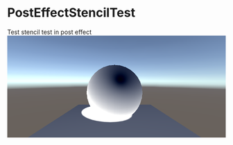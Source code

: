 # PostEffectStencilTest
Test stencil test in post effect
![image](https://github.com/haxflying/PostEffectStencilTest/blob/master/stencilPostEffectMask.png)
